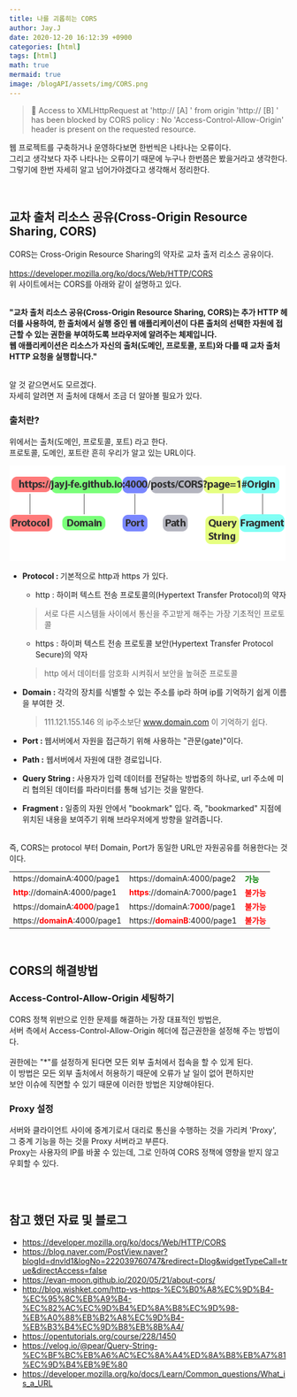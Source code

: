 ```yaml
---
title: 나를 괴롭히는 CORS
author: Jay.J
date: 2020-12-20 16:12:39 +0900
categories: [html]
tags: [html]
math: true
mermaid: true
image: /blogAPI/assets/img/CORS.png
---
```



> 🚨 Access to XMLHttpRequest at 'http:// [A] ' from origin 'http:// [B] ' has been blocked by CORS policy : No 'Access-Control-Allow-Origin' header is present on the requested resource.

웹 프로젝트를 구축하거나 운영하다보면 한번씩은 나타나는 오류이다.<br>
그리고 생각보다 자주 나타나는 오류이기 때문에 누구나 한번쯤은 봤을거라고 생각한다.<br>
그렇기에 한번 자세히 알고 넘어가야겠다고 생각해서 정리한다.<br>

<br>

## 교차 출처 리소스 공유(Cross-Origin Resource Sharing, CORS)

CORS는 Cross-Origin Resource Sharing의 약자로 교차 출저 리소스 공유이다.<br>
<br>
<a href="https://developer.mozilla.org/ko/docs/Web/HTTP/CORS" target="_blank">https://developer.mozilla.org/ko/docs/Web/HTTP/CORS</a><br>
위 사이트에서는 CORS를 아래와 같이 설명하고 있다.<br>
<br>

<b>"교차 출처 리소스 공유(Cross-Origin Resource Sharing, CORS)는 추가 HTTP 헤더를 사용하여, 한 출처에서 실행 중인 웹 애플리케이션이 다른 출처의 선택한 자원에 접근할 수 있는 권한을 부여하도록 브라우저에 알려주는 체제입니다.<br>
웹 애플리케이션은 리소스가 자신의 출처(도메인, 프로토콜, 포트)와 다를 때 교차 출처 HTTP 요청을 실행합니다."</b>

<br>
알 것 같으면서도 모르겠다.<br>
자세히 알려면 저 출처에 대해서 조금 더 알아볼 필요가 있다.<br>

### 출처란?

위에서는 출처(도메인, 프로토콜, 포트) 라고 한다.<br>
프로토콜, 도메인, 포트란 흔히 우리가 알고 있는 URL이다.<br>

<img src="/assets/img/html/CORS.png" alt="">

- <b>Protocol : </b> 기본적으로 http과 https 가 있다. <Br>
  - http : 하이퍼 텍스트 전송 프로토콜의(Hypertext Transfer Protocol)의 약자
  > 서로 다른 시스템들 사이에서 통신을 주고받게 해주는 가장 기초적인 프로토콜

  - https : 하이퍼 텍스트 전송 프로토콜 보안(Hypertext Transfer Protocol Secure)의 약자
  > http 에서 데이터를 암호화 시켜줘서 보안을 높혀준 프로토콜

- <b>Domain : </b>각각의 장치를 식별할 수 있는 주소를 ip라 하며 ip를 기억하기 쉽게 이름을 부여한 것.
  > 111.121.155.146 의 ip주소보단 www.domain.com 이 기억하기 쉽다.

- <b>Port : </b>웹서버에서 자원을 접근하기 위해 사용하는 "관문(gate)"이다.
- <b>Path :</b> 웹서버에서 자원에 대한 경로입니다.
- <b>Query String : </b>사용자가 입력 데이터를 전달하는 방법중의 하나로, url 주소에 미리 협의된 데이터를 파라미터를 통해 넘기는 것을 말한다.
- <b>Fragment :</b> 일종의 자원 안에서 "bookmark" 입다. 즉, "bookmarked" 지점에 위치된 내용을 보여주기 위해 브라우저에게 방향을 알려줍니다.

<br>
즉, CORS는 protocol 부터 Domain, Port가 동일한 URL만 자원공유를 허용한다는 것이다.<br>

<table>
  <tr>
    <td>https://domainA:4000/page1</td>
    <td>https://domainA:4000/page2</td>
    <td><b style='color:green'>가능</b></td>
  </tr>
  <tr>
    <td><b style='color:red'>http</b>://domainA:4000/page1</td>
    <td><b style='color:red'>https</b>://domainA:7000/page1</td>
    <td><b style='color:red'>불가능</b></td>
  </tr>
  <tr>
    <td>https://domainA:<b style='color:red'>4000</b>/page1</td>
    <td>https://domainA:<b style='color:red'>7000</b>/page1</td>
    <td><b style='color:red'>불가능</b></td>
  </tr>
  <tr>
    <td>https://<b style='color:red'>domainA</b>:4000/page1</td>
    <td>https://<b style='color:red'>domainB</b>:4000/page1</td>
    <td><b style='color:red'>불가능</b></td>
  </tr>
</table>

<br>

## CORS의 해결방법

### Access-Control-Allow-Origin 세팅하기

CORS 정책 위반으로 인한 문제를 해결하는 가장 대표적인 방법은,<br>
서버 측에서 Access-Control-Allow-Origin 헤더에 접근권한을 설정해 주는 방법이다.<br>
<br>
권한에는 "*"를 설정하게 된다면 모든 외부 출처에서 접속을 할 수 있게 된다.<br>
이 방법은 모든 외부 출처에서 허용하기 때문에 오류가 날 일이 없어 편하지만<br>
보안 이슈에 직면할 수 있기 때문에 이러한 방법은 지양해야된다.

### Proxy 설정

서버와 클라이언트 사이에 중계기로서 대리로 통신을 수행하는 것을 가리켜 'Proxy', <br>
그 중계 기능을 하는 것을 Proxy 서버라고 부른다.<br>
Proxy는 사용자의 IP를 바꿀 수 있는데, 그로 인하여 CORS 정책에 영향을 받지 않고 우회할 수 있다.

<br>
<br>

## 참고 했던 자료 및 블로그
 - <a href="https://developer.mozilla.org/ko/docs/Web/HTTP/CORS" target="_blank">https://developer.mozilla.org/ko/docs/Web/HTTP/CORS</a>
 - <a href="https://blog.naver.com/PostView.naver?blogId=dnvld1&logNo=222039760747&redirect=Dlog&widgetTypeCall=true&directAccess=false" target="_blank">https://blog.naver.com/PostView.naver?blogId=dnvld1&logNo=222039760747&redirect=Dlog&widgetTypeCall=true&directAccess=false</a>
 - <a href="https://evan-moon.github.io/2020/05/21/about-cors/" target="_blank">https://evan-moon.github.io/2020/05/21/about-cors/</a>
 - <a href="http://blog.wishket.com/http-vs-https-%EC%B0%A8%EC%9D%B4-%EC%95%8C%EB%A9%B4-%EC%82%AC%EC%9D%B4%ED%8A%B8%EC%9D%98-%EB%A0%88%EB%B2%A8%EC%9D%B4-%EB%B3%B4%EC%9D%B8%EB%8B%A4/" target="_blank">http://blog.wishket.com/http-vs-https-%EC%B0%A8%EC%9D%B4-%EC%95%8C%EB%A9%B4-%EC%82%AC%EC%9D%B4%ED%8A%B8%EC%9D%98-%EB%A0%88%EB%B2%A8%EC%9D%B4-%EB%B3%B4%EC%9D%B8%EB%8B%A4/</a>
 - <a href="https://opentutorials.org/course/228/1450" target="_blank">https://opentutorials.org/course/228/1450</a>
 - <a href="https://velog.io/@pear/Query-String-%EC%BF%BC%EB%A6%AC%EC%8A%A4%ED%8A%B8%EB%A7%81%EC%9D%B4%EB%9E%80" target="_blank">https://velog.io/@pear/Query-String-%EC%BF%BC%EB%A6%AC%EC%8A%A4%ED%8A%B8%EB%A7%81%EC%9D%B4%EB%9E%80</a>
- <a href="https://developer.mozilla.org/ko/docs/Learn/Common_questions/What_is_a_URL" target="_blank">https://developer.mozilla.org/ko/docs/Learn/Common_questions/What_is_a_URL</a>
